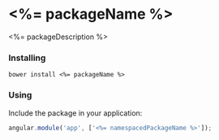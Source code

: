 # <%= packageName %>

<%= packageDescription %>

### Installing

`bower install <%= packageName %>`

### Using

Include the package in your application:

```javascript
angular.module('app', ['<%= namespacedPackageName %>']);
```
